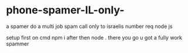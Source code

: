 # phone-spamer-IL-only-
a spamer do a multi job spam call only to israelis number
req
node js

setup
first on cmd
npm i 
after then node .
there you go u got a fully work spammer
